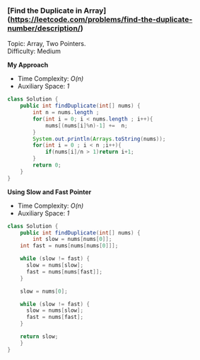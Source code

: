 ### [Find the Duplicate in Array] (https://leetcode.com/problems/find-the-duplicate-number/description/)
Topic: Array, Two Pointers.  
Difficulty: Medium

**My Approach**

- Time Complexity: *O(n)*
- Auxiliary Space: *1*

```java
class Solution {
    public int findDuplicate(int[] nums) {
        int n = nums.length ;
        for(int i = 0; i < nums.length ; i++){
            nums[(nums[i]%n)-1] +=  n;
        }
        System.out.println(Arrays.toString(nums));
        for(int i = 0 ; i < n ;i++){
            if(nums[i]/n > 1)return i+1;
        }
        return 0;
    }
}
```

**Using Slow and Fast Pointer**

- Time Complexity: *O(n)*
- Auxiliary Space: *1*

```java
class Solution {
    public int findDuplicate(int[] nums) {
        int slow = nums[nums[0]];
    int fast = nums[nums[nums[0]]];

    while (slow != fast) {
      slow = nums[slow];
      fast = nums[nums[fast]];
    }

    slow = nums[0];

    while (slow != fast) {
      slow = nums[slow];
      fast = nums[fast];
    }

    return slow;
    }
}
```